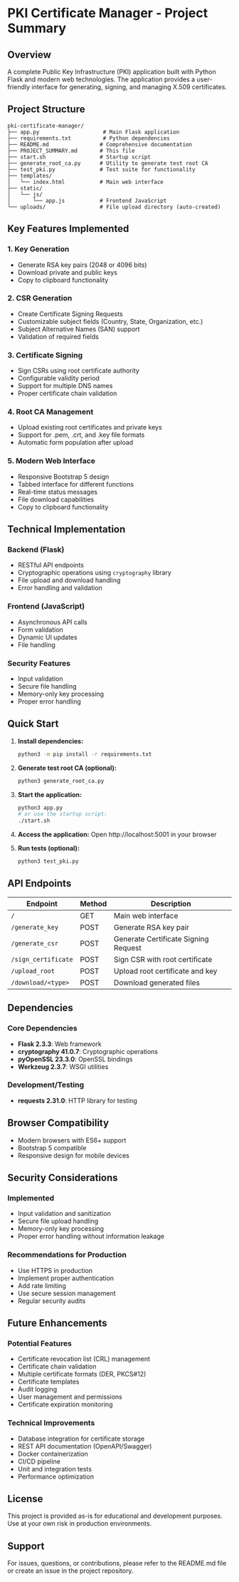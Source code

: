# PKI Certificate Manager - Project Summary

## Overview
A complete Public Key Infrastructure (PKI) application built with Python Flask and modern web technologies. The application provides a user-friendly interface for generating, signing, and managing X.509 certificates.

## Project Structure
```
pki-certificate-manager/
├── app.py                    # Main Flask application
├── requirements.txt          # Python dependencies
├── README.md                # Comprehensive documentation
├── PROJECT_SUMMARY.md       # This file
├── start.sh                 # Startup script
├── generate_root_ca.py      # Utility to generate test root CA
├── test_pki.py              # Test suite for functionality
├── templates/
│   └── index.html           # Main web interface
├── static/
│   └── js/
│       └── app.js           # Frontend JavaScript
└── uploads/                 # File upload directory (auto-created)
```

## Key Features Implemented

### 1. Key Generation
- Generate RSA key pairs (2048 or 4096 bits)
- Download private and public keys
- Copy to clipboard functionality

### 2. CSR Generation
- Create Certificate Signing Requests
- Customizable subject fields (Country, State, Organization, etc.)
- Subject Alternative Names (SAN) support
- Validation of required fields

### 3. Certificate Signing
- Sign CSRs using root certificate authority
- Configurable validity period
- Support for multiple DNS names
- Proper certificate chain validation

### 4. Root CA Management
- Upload existing root certificates and private keys
- Support for .pem, .crt, and .key file formats
- Automatic form population after upload

### 5. Modern Web Interface
- Responsive Bootstrap 5 design
- Tabbed interface for different functions
- Real-time status messages
- File download capabilities
- Copy to clipboard functionality

## Technical Implementation

### Backend (Flask)
- RESTful API endpoints
- Cryptographic operations using `cryptography` library
- File upload and download handling
- Error handling and validation

### Frontend (JavaScript)
- Asynchronous API calls
- Form validation
- Dynamic UI updates
- File handling

### Security Features
- Input validation
- Secure file handling
- Memory-only key processing
- Proper error handling

## Quick Start

1. **Install dependencies:**
   ```bash
   python3 -m pip install -r requirements.txt
   ```

2. **Generate test root CA (optional):**
   ```bash
   python3 generate_root_ca.py
   ```

3. **Start the application:**
   ```bash
   python3 app.py
   # or use the startup script:
   ./start.sh
   ```

4. **Access the application:**
   Open http://localhost:5001 in your browser

5. **Run tests (optional):**
   ```bash
   python3 test_pki.py
   ```

## API Endpoints

| Endpoint | Method | Description |
|----------|--------|-------------|
| `/` | GET | Main web interface |
| `/generate_key` | POST | Generate RSA key pair |
| `/generate_csr` | POST | Generate Certificate Signing Request |
| `/sign_certificate` | POST | Sign CSR with root certificate |
| `/upload_root` | POST | Upload root certificate and key |
| `/download/<type>` | POST | Download generated files |

## Dependencies

### Core Dependencies
- **Flask 2.3.3**: Web framework
- **cryptography 41.0.7**: Cryptographic operations
- **pyOpenSSL 23.3.0**: OpenSSL bindings
- **Werkzeug 2.3.7**: WSGI utilities

### Development/Testing
- **requests 2.31.0**: HTTP library for testing

## Browser Compatibility
- Modern browsers with ES6+ support
- Bootstrap 5 compatible
- Responsive design for mobile devices

## Security Considerations

### Implemented
- Input validation and sanitization
- Secure file upload handling
- Memory-only key processing
- Proper error handling without information leakage

### Recommendations for Production
- Use HTTPS in production
- Implement proper authentication
- Add rate limiting
- Use secure session management
- Regular security audits

## Future Enhancements

### Potential Features
- Certificate revocation list (CRL) management
- Certificate chain validation
- Multiple certificate formats (DER, PKCS#12)
- Certificate templates
- Audit logging
- User management and permissions
- Certificate expiration monitoring

### Technical Improvements
- Database integration for certificate storage
- REST API documentation (OpenAPI/Swagger)
- Docker containerization
- CI/CD pipeline
- Unit and integration tests
- Performance optimization

## License
This project is provided as-is for educational and development purposes. Use at your own risk in production environments.

## Support
For issues, questions, or contributions, please refer to the README.md file or create an issue in the project repository.

